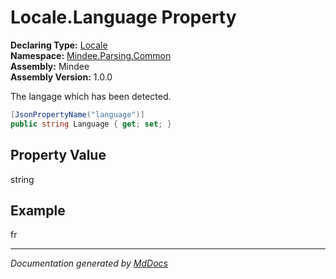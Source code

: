 ﻿<!--  
  <auto-generated>   
    The contents of this file were generated by a tool.  
    Changes to this file may be list if the file is regenerated  
  </auto-generated>   
-->

# Locale.Language Property

**Declaring Type:** [Locale](../index.md)  
**Namespace:** [Mindee.Parsing.Common](../../index.md)  
**Assembly:** Mindee  
**Assembly Version:** 1.0.0

The langage which has been detected.

```csharp
[JsonPropertyName("language")]
public string Language { get; set; }
```

## Property Value

string

## Example

fr

___

*Documentation generated by [MdDocs](https://github.com/ap0llo/mddocs)*
